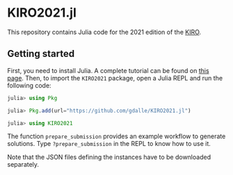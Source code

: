 # KIRO2021.jl

This repository contains Julia code for the 2021 edition of the [KIRO](https://kiro.enpc.org/index.php).

## Getting started

First, you need to install Julia. A complete tutorial can be found on [this page](https://gdalle.github.io/IntroJulia/). Then, to import the `KIRO2021` package, open a Julia REPL and run the following code:

```julia
julia> using Pkg

julia> Pkg.add(url="https://github.com/gdalle/KIRO2021.jl")

julia> using KIRO2021
```

The function `prepare_submission` provides an example workflow to generate solutions. Type `?prepare_submission` in the REPL to know how to use it.

Note that the JSON files defining the instances have to be downloaded separately.
